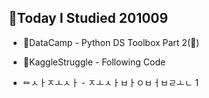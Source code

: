 ## Today I Studied 201009
* DataCamp - Python DS Toolbox Part 2()
* KaggleStruggle - Following Code 

* ✏ㅅㅏㅈㅗㅅㅏ - ㅈㅗㅅㅏㅂㅏㅇㅂㅓㅂㄹㅗㄴ 1
